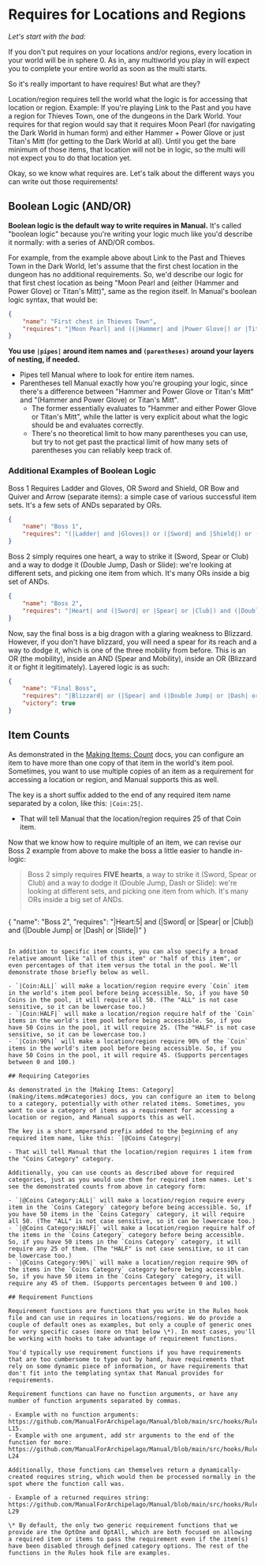 # Requires for Locations and Regions

_Let's start with the bad:_

If you don't put requires on your locations and/or regions, every location in your world will be in sphere 0. As in, any multiworld you play in will expect you to complete your entire world as soon as the multi starts.

So it's really important to have requires! But what are they?

Location/region requires tell the world what the logic is for accessing that location or region. Example: If you're playing Link to the Past and you have a region for Thieves Town, one of the dungeons in the Dark World. Your requires for that region would say that it requires Moon Pearl (for navigating the Dark World in human form) and either Hammer + Power Glove or just Titan's Mitt (for getting to the Dark World at all). Until you get the bare minimum of those items, that location will not be in logic, so the multi will not expect you to do that location yet.

Okay, so we know what requires are. Let's talk about the different ways you can write out those requirements!

## Boolean Logic (AND/OR)

**Boolean logic is the default way to write requires in Manual.** It's called "boolean logic" because you're writing your logic much like you'd describe it normally: with a series of AND/OR combos. 

For example, from the example above about Link to the Past and Thieves Town in the Dark World, let's assume that the first chest location in the dungeon has no additional requirements. So, we'd describe our logic for that first chest location as being "Moon Pearl and (either (Hammer and Power Glove) or Titan's Mitt)", same as the region itself. In Manual's boolean logic syntax, that would be:

```json
{ 
    "name": "First chest in Thieves Town",
    "requires": "|Moon Pearl| and ((|Hammer| and |Power Glove|) or |Titan's Mitt|)"
}
```

**You use `|pipes|` around item names and `(parentheses)` around your layers of nesting, if needed.** 

- Pipes tell Manual where to look for entire item names. 
- Parentheses tell Manual exactly how you're grouping your logic, since there's a difference between "Hammer and Power Glove or Titan's Mitt" and "(Hammer and Power Glove) or Titan's Mitt". 
  - The former essentially evaluates to "Hammer and either Power Glove or Titan's Mitt", while the latter is very explicit about what the logic should be and evaluates correctly.
  - There's no theoretical limit to how many parentheses you can use, but try to not get past the practical limit of how many sets of parentheses you can reliably keep track of.

### Additional Examples of Boolean Logic

Boss 1 Requires Ladder and Gloves, OR Sword and Shield, OR Bow and Quiver and Arrow (separate items): a simple case of various successful item sets. It's a few sets of ANDs separated by ORs.
```json
{ 
    "name": "Boss 1",
    "requires": "(|Ladder| and |Gloves|) or (|Sword| and |Shield|) or (|Bow| and |Quiver| and |Arrow|)"
}
```

Boss 2 simply requires one heart, a way to strike it (Sword, Spear or Club) and a way to dodge it (Double Jump, Dash or Slide): we're looking at different sets, and picking one item from which. It's many ORs inside a big set of ANDs.
```json
{ 
    "name": "Boss 2",
    "requires": "|Heart| and (|Sword| or |Spear| or |Club|) and (|Double Jump| or |Dash| or |Slide|)"
}
```

Now, say the final boss is a big dragon with a glaring weakness to Blizzard. However, if you don't have blizzard, you will need a spear for its reach and a way to dodge it, which is one of the three mobility from before. This is an OR (the mobility), inside an AND (Spear and Mobility), inside an OR (Blizzard it or fight it legitimately). Layered logic is as such:
```json
{ 
    "name": "Final Boss",
    "requires": "|Blizzard| or (|Spear| and (|Double Jump| or |Dash| or |Slide|))",
    "victory": true
}
```

## Item Counts

As demonstrated in the [Making Items: Count](making/items.md#count) docs, you can configure an item to have more than one copy of that item in the world's item pool. Sometimes, you want to use multiple copies of an item as a requirement for accessing a location or region, and Manual supports this as well.

The key is a short suffix added to the end of any required item name separated by a colon, like this: `|Coin:25|`. 

- That will tell Manual that the location/region requires 25 of that Coin item.

Now that we know how to require multiple of an item, we can revise our Boss 2 example from above to make the boss a little easier to handle in-logic:

> Boss 2 simply requires **FIVE hearts**, a way to strike it (Sword, Spear or Club) and a way to dodge it (Double Jump, Dash or Slide): we're looking at different sets, and picking one item from which. It's many ORs inside a big set of ANDs.
> ```json
{ 
    "name": "Boss 2",
    "requires": "|Heart:5| and (|Sword| or |Spear| or |Club|) and (|Double Jump| or |Dash| or |Slide|)"
}
```

In addition to specific item counts, you can also specify a broad relative amount like "all of this item" or "half of this item", or even percentages of that item versus the total in the pool. We'll demonstrate those briefly below as well.

- `|Coin:ALL|` will make a location/region require every `Coin` item in the world's item pool before being accessible. So, if you have 50 Coins in the pool, it will require all 50. (The "ALL" is not case sensitive, so it can be lowercase too.)
- `|Coin:HALF|` will make a location/region require half of the `Coin` items in the world's item pool before being accessible. So, if you have 50 Coins in the pool, it will require 25. (The "HALF" is not case sensitive, so it can be lowercase too.)
- `|Coin:90%|` will make a location/region require 90% of the `Coin` items in the world's item pool before being accessible. So, if you have 50 Coins in the pool, it will require 45. (Supports percentages between 0 and 100.)

## Requiring Categories

As demonstrated in the [Making Items: Category](making/items.md#categories) docs, you can configure an item to belong to a category, potentially with other related items. Sometimes, you want to use a category of items as a requirement for accessing a location or region, and Manual supports this as well.

The key is a short ampersand prefix added to the beginning of any required item name, like this: `|@Coins Category|`

- That will tell Manual that the location/region requires 1 item from the "Coins Category" category.

Additionally, you can use counts as described above for required categories, just as you would use them for required item names. Let's see the demonstrated counts from above in category form:

- `|@Coins Category:ALL|` will make a location/region require every item in the `Coins Category` category before being accessible. So, if you have 50 items in the `Coins Category` category, it will require all 50. (The "ALL" is not case sensitive, so it can be lowercase too.)
- `|@Coins Category:HALF|` will make a location/region require half of the items in the `Coins Category` category before being accessible. So, if you have 50 items in the `Coins Category` category, it will require any 25 of them. (The "HALF" is not case sensitive, so it can be lowercase too.)
- `|@Coins Category:90%|` will make a location/region require 90% of the items in the `Coins Category` category before being accessible. So, if you have 50 items in the `Coins Category` category, it will require any 45 of them. (Supports percentages between 0 and 100.)

## Requirement Functions

Requirement functions are functions that you write in the Rules hook file and can use in requires in locations/regions. We do provide a couple of default ones as examples, but only a couple of generic ones for very specific cases (more on that below \*). In most cases, you'll be working with hooks to take advantage of requirement functions.

You'd typically use requirement functions if you have requirements that are too cumbersome to type out by hand, have requirements that rely on some dynamic piece of information, or have requirements that don't fit into the templating syntax that Manual provides for requirements.

Requirement functions can have no function arguments, or have any number of function arguments separated by commas. 

- Example with no function arguments: https://github.com/ManualForArchipelago/Manual/blob/main/src/hooks/Rules.py#L8-L15.
- Example with one argument, add str arguments to the end of the function for more: https://github.com/ManualForArchipelago/Manual/blob/main/src/hooks/Rules.py#L17-L24

Additionally, those functions can themselves return a dynamically-created requires string, which would then be processed normally in the spot where the function call was. 

- Example of a returned requires string: https://github.com/ManualForArchipelago/Manual/blob/main/src/hooks/Rules.py#L26-L29

\* By default, the only two generic requirement functions that we provide are the OptOne and OptAll, which are both focused on allowing a required item or items to pass the requirement even if the item(s) have been disabled through defined category options. The rest of the functions in the Rules hook file are examples.